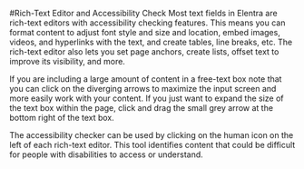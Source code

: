 #Rich-Text Editor and Accessibility Check
Most text fields in Elentra are rich-text editors with accessibility checking features.  This means you can format content to adjust font style and size and location, embed images, videos, and hyperlinks with the text, and create tables, line breaks, etc.  The rich-text editor also lets you set page anchors, create lists, offset text to improve its visibility, and more.  

If you are including a large amount of content in a free-text box note that you can click on the diverging arrows to maximize the input screen and more easily work with your content.  If you just want to expand the size of the text box within the page, click and drag the small grey arrow at the bottom right of the text box.

The accessibility checker can be used by clicking on the human icon on the left of each rich-text editor.  This tool identifies content that could be difficult for people with disabilities to access or understand.

